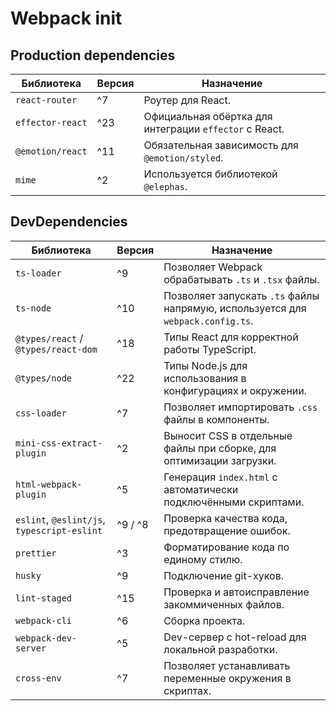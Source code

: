 # Webpack init

## Production dependencies

| Библиотека       | Версия | Назначение                                             |
| ---------------- | ------ | ------------------------------------------------------ |
| `react-router`   | ^7     | Роутер для React.                                      |
| `effector-react` | ^23    | Официальная обёртка для интеграции `effector` с React. |
| `@emotion/react` | ^11    | Обязательная зависимость для `@emotion/styled`.        |
| `mime`           | ^2     | Используется библиотекой `@elephas`.                   |

## DevDependencies

| Библиотека                                  | Версия  | Назначение                                                                      |
| ------------------------------------------- | ------- | ------------------------------------------------------------------------------- |
| `ts-loader`                                 | ^9      | Позволяет Webpack обрабатывать `.ts` и `.tsx` файлы.                            |
| `ts-node`                                   | ^10     | Позволяет запускать `.ts` файлы напрямую, используется для `webpack.config.ts`. |
| `@types/react` / `@types/react-dom`         | ^18     | Типы React для корректной работы TypeScript.                                    |
| `@types/node`                               | ^22     | Типы Node.js для использования в конфигурациях и окружении.                     |
| `css-loader`                                | ^7      | Позволяет импортировать `.css` файлы в компоненты.                              |
| `mini-css-extract-plugin`                   | ^2      | Выносит CSS в отдельные файлы при сборке, для оптимизации загрузки.             |
| `html-webpack-plugin`                       | ^5      | Генерация `index.html` с автоматически подключёнными скриптами.                 |
| `eslint`, `@eslint/js`, `typescript-eslint` | ^9 / ^8 | Проверка качества кода, предотвращение ошибок.                                  |
| `prettier`                                  | ^3      | Форматирование кода по единому стилю.                                           |
| `husky`                                     | ^9      | Подключение git-хуков.                                                          |
| `lint-staged`                               | ^15     | Проверка и автоисправление закоммиченных файлов.                                |
| `webpack-cli`                               | ^6      | Сборка проекта.                                                                 |
| `webpack-dev-server`                        | ^5      | Dev-сервер с hot-reload для локальной разработки.                               |
| `cross-env`                                 | ^7      | Позволяет устанавливать переменные окружения в скриптах.                        |
